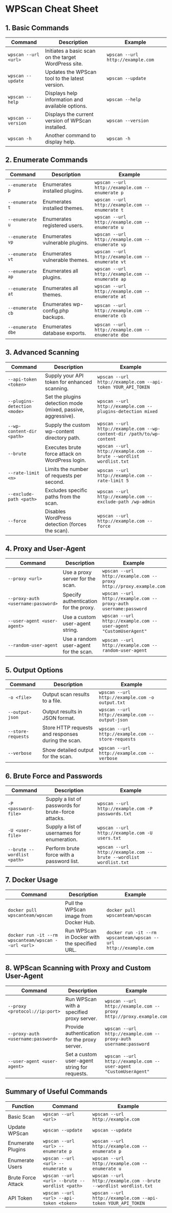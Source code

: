 # WPScan Cheat Sheet

## 1. Basic Commands

| Command                  | Description                                       | Example                                      |
|--------------------------|---------------------------------------------------|----------------------------------------------|
| `wpscan --url <url>`     | Initiates a basic scan on the target WordPress site. | `wpscan --url http://example.com`           |
| `wpscan --update`        | Updates the WPScan tool to the latest version.    | `wpscan --update`                            |
| `wpscan --help`          | Displays help information and available options.  | `wpscan --help`                              |
| `wpscan --version`       | Displays the current version of WPScan installed. | `wpscan --version`                           |
| `wpscan -h`              | Another command to display help.                  | `wpscan -h`                                  |

## 2. Enumerate Commands

| Command                | Description                            | Example                                                       |
|------------------------|----------------------------------------|---------------------------------------------------------------|
| `--enumerate p`        | Enumerates installed plugins.          | `wpscan --url http://example.com --enumerate p`              |
| `--enumerate t`        | Enumerates installed themes.           | `wpscan --url http://example.com --enumerate t`              |
| `--enumerate u`        | Enumerates registered users.           | `wpscan --url http://example.com --enumerate u`              |
| `--enumerate vp`       | Enumerates vulnerable plugins.         | `wpscan --url http://example.com --enumerate vp`             |
| `--enumerate vt`       | Enumerates vulnerable themes.          | `wpscan --url http://example.com --enumerate vt`             |
| `--enumerate ap`       | Enumerates all plugins.                | `wpscan --url http://example.com --enumerate ap`             |
| `--enumerate at`       | Enumerates all themes.                 | `wpscan --url http://example.com --enumerate at`             |
| `--enumerate cb`       | Enumerates wp-config.php backups.      | `wpscan --url http://example.com --enumerate cb`             |
| `--enumerate dbe`      | Enumerates database exports.           | `wpscan --url http://example.com --enumerate dbe`            |

## 3. Advanced Scanning

| Command                         | Description                                               | Example                                                             |
|----------------------------------|-----------------------------------------------------------|---------------------------------------------------------------------|
| `--api-token <token>`           | Supply your API token for enhanced scanning.             | `wpscan --url http://example.com --api-token YOUR_API_TOKEN`       |
| `--plugins-detection <mode>`    | Set the plugins detection mode (mixed, passive, aggressive). | `wpscan --url http://example.com --plugins-detection mixed`     |
| `--wp-content-dir <path>`       | Supply the custom wp-content directory path.              | `wpscan --url http://example.com --wp-content-dir /path/to/wp-content` |
| `--brute`                       | Executes brute force attack on WordPress login.           | `wpscan --url http://example.com --brute --wordlist wordlist.txt` |
| `--rate-limit <n>`              | Limits the number of requests per second.                 | `wpscan --url http://example.com --rate-limit 5`                  |
| `--exclude-path <path>`         | Excludes specific paths from the scan.                    | `wpscan --url http://example.com --exclude-path /wp-admin`        |
| `--force`                       | Disables WordPress detection (forces the scan).           | `wpscan --url http://example.com --force`                         |

## 4. Proxy and User-Agent

| Command                          | Description                              | Example                                                             |
|----------------------------------|------------------------------------------|---------------------------------------------------------------------|
| `--proxy <url>`                  | Use a proxy server for the scan.         | `wpscan --url http://example.com --proxy http://proxy.example.com` |
| `--proxy-auth <username:password>` | Specify authentication for the proxy.    | `wpscan --url http://example.com --proxy-auth username:password`   |
| `--user-agent <user-agent>`      | Use a custom user-agent string.          | `wpscan --url http://example.com --user-agent "CustomUserAgent"`   |
| `--random-user-agent`            | Use a random user-agent for the scan.    | `wpscan --url http://example.com --random-user-agent`              |

## 5. Output Options

| Command               | Description                                        | Example                                                   |
|------------------------|----------------------------------------------------|-----------------------------------------------------------|
| `-o <file>`           | Output scan results to a file.                     | `wpscan --url http://example.com -o output.txt`           |
| `--output-json`       | Output results in JSON format.                     | `wpscan --url http://example.com --output-json`           |
| `--store-requests`    | Store HTTP requests and responses during the scan. | `wpscan --url http://example.com --store-requests`        |
| `--verbose`           | Show detailed output for the scan.                 | `wpscan --url http://example.com --verbose`               |

## 6. Brute Force and Passwords

| Command                              | Description                                       | Example                                                              |
|--------------------------------------|---------------------------------------------------|----------------------------------------------------------------------|
| `-P <password-file>`                 | Supply a list of passwords for brute-force attacks. | `wpscan --url http://example.com -P passwords.txt`                |
| `-U <user-file>`                     | Supply a list of usernames for enumeration.        | `wpscan --url http://example.com -U users.txt`                    |
| `--brute --wordlist <path>`         | Perform brute force with a password list.         | `wpscan --url http://example.com --brute --wordlist wordlist.txt` |

## 7. Docker Usage

| Command                                             | Description                                     | Example                                                                       |
|-----------------------------------------------------|-------------------------------------------------|-------------------------------------------------------------------------------|
| `docker pull wpscanteam/wpscan`                     | Pull the WPScan image from Docker Hub.          | `docker pull wpscanteam/wpscan`                                              |
| `docker run -it --rm wpscanteam/wpscan --url <url>` | Run WPScan in Docker with the specified URL.    | `docker run -it --rm wpscanteam/wpscan --url http://example.com`            |

## 8. WPScan Scanning with Proxy and Custom User-Agent

| Command                          | Description                               | Example                                                             |
|----------------------------------|-------------------------------------------|---------------------------------------------------------------------|
| `--proxy <protocol://ip:port>`   | Run WPScan with a specified proxy server. | `wpscan --url http://example.com --proxy http://proxy.example.com` |
| `--proxy-auth <username:password>` | Provide authentication for the proxy server. | `wpscan --url http://example.com --proxy-auth username:password`   |
| `--user-agent <user-agent>`      | Set a custom user-agent string for requests. | `wpscan --url http://example.com --user-agent "CustomUserAgent"`   |

## Summary of Useful Commands

| Function               | Command                                        | Example                                                            |
|------------------------|-----------------------------------------------|--------------------------------------------------------------------|
| Basic Scan             | `wpscan --url <url>`                          | `wpscan --url http://example.com`                                  |
| Update WPScan          | `wpscan --update`                             | `wpscan --update`                                                  |
| Enumerate Plugins      | `wpscan --url <url> --enumerate p`            | `wpscan --url http://example.com --enumerate p`                    |
| Enumerate Users        | `wpscan --url <url> --enumerate u`            | `wpscan --url http://example.com --enumerate u`                    |
| Brute Force Attack     | `wpscan --url <url> --brute --wordlist <path>`| `wpscan --url http://example.com --brute --wordlist wordlist.txt`  |
| API Token              | `wpscan --url <url> --api-token <token>`      | `wpscan --url http://example.com --api-token YOUR_API_TOKEN`       |
